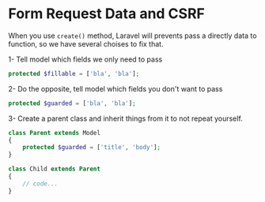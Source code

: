 # Form Request Data and CSRF

When you use <code>create()</code> method, Laravel will prevents pass a directly data to function, so we have several choises to fix that.

1- Tell model which fields we only need to pass
```php
protected $fillable = ['bla', 'bla'];
```
2- Do the opposite, tell model which fields you don't want to pass
```php
protected $guarded = ['bla', 'bla'];
```
3- Create a parent class and inherit things from it to not repeat yourself.
```php
class Parent extends Model
{
    protected $guarded = ['title', 'body'];
}

class Child extends Parent
{
    // code...
}
```
